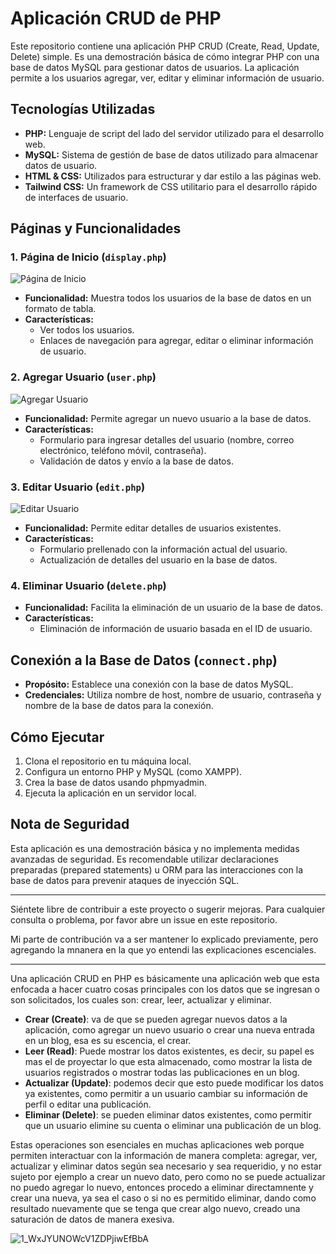 
# Aplicación CRUD de PHP

Este repositorio contiene una aplicación PHP CRUD (Create, Read, Update, Delete) simple. Es una demostración básica de cómo integrar PHP con una base de datos MySQL para gestionar datos de usuarios. La aplicación permite a los usuarios agregar, ver, editar y eliminar información de usuario.

## Tecnologías Utilizadas

- **PHP:** Lenguaje de script del lado del servidor utilizado para el desarrollo web.
- **MySQL:** Sistema de gestión de base de datos utilizado para almacenar datos de usuario.
- **HTML & CSS:** Utilizados para estructurar y dar estilo a las páginas web.
- **Tailwind CSS:** Un framework de CSS utilitario para el desarrollo rápido de interfaces de usuario.

## Páginas y Funcionalidades

### 1. Página de Inicio (`display.php`)

![Página de Inicio](images/display.png)

- **Funcionalidad:** Muestra todos los usuarios de la base de datos en un formato de tabla.
- **Características:** 
  - Ver todos los usuarios.
  - Enlaces de navegación para agregar, editar o eliminar información de usuario.

### 2. Agregar Usuario (`user.php`)

![Agregar Usuario](images/add.png)

- **Funcionalidad:** Permite agregar un nuevo usuario a la base de datos.
- **Características:** 
  - Formulario para ingresar detalles del usuario (nombre, correo electrónico, teléfono móvil, contraseña).
  - Validación de datos y envío a la base de datos.

### 3. Editar Usuario (`edit.php`)

![Editar Usuario](images/edit.png)

- **Funcionalidad:** Permite editar detalles de usuarios existentes.
- **Características:** 
  - Formulario prellenado con la información actual del usuario.
  - Actualización de detalles del usuario en la base de datos.

### 4. Eliminar Usuario (`delete.php`)

- **Funcionalidad:** Facilita la eliminación de un usuario de la base de datos.
- **Características:** 
  - Eliminación de información de usuario basada en el ID de usuario.

## Conexión a la Base de Datos (`connect.php`)

- **Propósito:** Establece una conexión con la base de datos MySQL.
- **Credenciales:** Utiliza nombre de host, nombre de usuario, contraseña y nombre de la base de datos para la conexión.

## Cómo Ejecutar

1. Clona el repositorio en tu máquina local.
2. Configura un entorno PHP y MySQL (como XAMPP).
3. Crea la base de datos usando phpmyadmin.
4. Ejecuta la aplicación en un servidor local.

## Nota de Seguridad

Esta aplicación es una demostración básica y no implementa medidas avanzadas de seguridad. Es recomendable utilizar declaraciones preparadas (prepared statements) u ORM para las interacciones con la base de datos para prevenir ataques de inyección SQL.

---

Siéntete libre de contribuir a este proyecto o sugerir mejoras. Para cualquier consulta o problema, por favor abre un issue en este repositorio.

Mi parte de contribución va a ser mantener lo explicado previamente, pero agregando la mnanera en la que yo entendi las explicaciones escenciales. 

---
Una aplicación CRUD en PHP es básicamente una aplicación web que esta enfocada a hacer cuatro cosas principales con los datos que se ingresan o son solicitados, los cuales son: crear, leer, actualizar y eliminar. 


- **Crear (Create)**: va de que se pueden agregar nuevos datos a la aplicación, como agregar un nuevo usuario o crear una nueva entrada en un blog, esa es su escencia, el crear. 
- **Leer (Read)**: Puede mostrar los datos existentes, es decir, su papel es mas el de proyectar lo que esta almacenado, como mostrar la lista de usuarios registrados o mostrar todas las publicaciones en un blog.
- **Actualizar (Update)**: podemos decir que esto puede modificar los datos ya existentes, como permitir a un usuario cambiar su información de perfil o editar una publicación.
- **Eliminar (Delete)**: se pueden eliminar datos existentes, como permitir que un usuario elimine su cuenta o eliminar una publicación de un blog.

Estas operaciones son esenciales en muchas aplicaciones web porque permiten interactuar con la información de manera completa: agregar, ver, actualizar y eliminar datos según sea necesario y sea requeridio, y no estar sujeto por ejemplo a crear un nuevo dato, pero como no se puede actualizar no puedo agregar lo nuevo, entonces procedo a eliminar directamnente y crear una nueva, ya sea el caso o si no es permitido eliminar, dando como resultado nuevamente que se tenga que crear algo nuevo, creado una saturación de datos de manera exesiva. 

![1_WxJYUNOWcV1ZDPjiwEfBbA](https://github.com/PFLC/610-crud-basicos-alexiatorres06/assets/114035220/fdcbfe13-9ef4-4dc3-aab0-317b922dd3f1)
